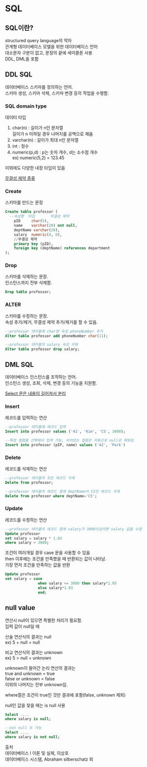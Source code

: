 # SQL
## SQL이란?
structured query language의 약자  
관계형 데이터베이스 모델을 위한 데이터베이스 언어  
대소문자 구분이 없고, 문장의 끝에 세미콜론 사용  
DDL, DML을 포함  

## DDL SQL
데이터베이스 스키마를 정의하는 언어.  
스키마 생성, 스키마 삭제, 스키마 변경 등의 작업을 수행함.  

### SQL domain type
데이터 타입  
1. char(n) : 길이가 n인 문자열  
   길이가 n 이하일 경우 나머지를 공백으로 채움  
2. varchar(n) : 길이가 최대 n인 문자열
3. int : 정수
4. numeric(p,d) : p는 숫자 개수, d는 소수점 개수  
   ex) numeric(5,2) = 123.45   

이외에도 다양한 내장 타입이 있음  

[무결성 제약 종류](Integrity%20Constraint.md)
 
### Create
스키마를 만드는 문장
```sql
Create table professor (
  --속성명  타입       무결성 제약
    pID     char(5),
    name    varchar(20) not null,
    deptName varchar(20),
    salary  numeric(4, 0),
    //무결성 제약
    primary key (pID),
    foreign key (deptName) references department
);
```

### Drop
스키마를 삭제하는 문장.  
인스턴스까지 전부 삭제함.  
```sql
Drop table professor;
```

### ALTER
스키마를 수정하는 문장.  
속성 추가/제거, 무결성 제약 추가/제거를 할 수 있음.  
```sql
--professor 테이블에 char형 속성 phoneNumber 추가  
Alter table professor add phoneNumber char(11);

--professor 테이블의 salary 속성 삭제
Alter table professor drop salary;
```

## DML SQL
데이터베이스 인스턴스를 조작하는 언어.  
인스턴스 생성, 조회, 삭제, 변경 등의 기능을 지원함.  

[Select 문은 내용이 길어져서 분리](/DataBase/SQL/Select문.md)

### Insert
레코드를 입력하는 연산
```sql
--professor 테이블에 레코드 입력
Insert into professor values ('41', 'Kim', 'CS', 3000);

--특정 컬럼을 선택에서 입력 가능, 비어있는 컬럼은 자동으로 null로 채워짐
Insert into professor (pIP, name) values ('42', 'Park')
```

### Delete
레코드를 삭제하는 연산
```sql
--professor 테이블의 모든 레코드 삭제
Delete from professor;

--professor 테이블의 레코드 중에 deptName이 CS인 레코드 삭제
Delete from professor where deptName='CS';
```

### Update
레코드를 수정하는 연산
```sql
--professor 테이블의 레코드 중에 salary가 3000이상이면 salary 값을 수정
Update professor 
set salary = salary * 1.03 
where salary > 3000;
```

조건이 여러개일 경우 case 문을 사용할 수 있음  
then 이후에는 조건을 만족했을 때 반환되는 값이 나타남.  
가장 먼저 조건을 만족하는 값을 반환
```sql
Update professor 
set salary = case
               when salary <= 3000 then salary*1.05
               else salary*1.03
               end;
```

## null value
연산시 null이 있으면 특별한 처리가 필요함.  
입력 값이 null일 때  
  
산술 연산식의 결과는 null  
ex) 5 + null = null  
  
비교 연산식의 결과는 unknown  
ex) 5 > null = unknown  
  
unknown이 들어간 논리 연산의 결과는  
true and unknown = true  
false or unknown = false  
이외의 나머지는 전부 unknown임.  

where절은 조건이 true인 것만 결과에 포함(false, unknown 제외)  

null인 값을 찾을 때는 is null 사용

```sql
Select ....
where salary is null;

--not null 도 가능
Select ....
where salary is not null; 
```

출처  
데이터베이스 I 이론 및 실제, 이상호  
데이터베이스 시스템, Abraham silberschatz 외